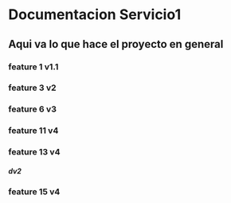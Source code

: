 # Documentacion Servicio1

## Aqui va lo que hace el proyecto en general

### feature 1 v1.1

### feature 3 v2

### feature 6 v3

### feature 11 v4

### feature 13 v4

##### dv2

### feature 15 v4